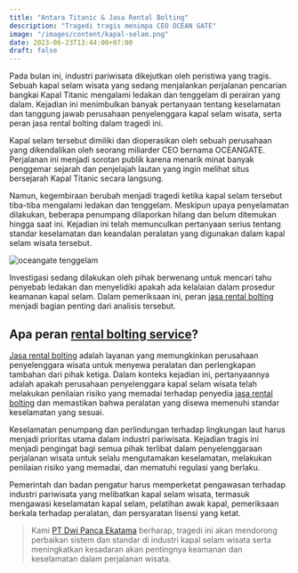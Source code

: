 ```yaml
---
title: "Antara Titanic & Jasa Rental Bolting"
description: "Tragedi tragis menimpa CEO OCEAN GATE"
image: "/images/content/kapal-selam.png"
date: 2023-06-23T13:44:00+07:00
draft: false
---
```



Pada bulan ini, industri pariwisata dikejutkan oleh peristiwa yang tragis. Sebuah kapal selam wisata yang sedang menjalankan perjalanan pencarian bangkai Kapal Titanic mengalami ledakan dan tenggelam di perairan yang dalam. Kejadian ini menimbulkan banyak pertanyaan tentang keselamatan dan tanggung jawab perusahaan penyelenggara kapal selam wisata, serta peran jasa rental bolting dalam tragedi ini.

Kapal selam tersebut dimiliki dan dioperasikan oleh sebuah perusahaan yang dikendalikan oleh seorang miliarder CEO bernama OCEANGATE. Perjalanan ini menjadi sorotan publik karena menarik minat banyak penggemar sejarah dan penjelajah lautan yang ingin melihat situs bersejarah Kapal Titanic secara langsung.

Namun, kegembiraan berubah menjadi tragedi ketika kapal selam tersebut tiba-tiba mengalami ledakan dan tenggelam. Meskipun upaya penyelamatan dilakukan, beberapa penumpang dilaporkan hilang dan belum ditemukan hingga saat ini. Kejadian ini telah memunculkan pertanyaan serius tentang standar keselamatan dan keandalan peralatan yang digunakan dalam kapal selam wisata tersebut.

![oceangate tenggelam](/images/content/kapal-selam.jpg "oceangate tenggelam")

Investigasi sedang dilakukan oleh pihak berwenang untuk mencari tahu penyebab ledakan dan menyelidiki apakah ada kelalaian dalam prosedur keamanan kapal selam. Dalam pemeriksaan ini, peran [jasa rental bolting](https://www.dwipancabolting.id/contact) menjadi bagian penting dari analisis tersebut.

## Apa peran [rental bolting service](https://www.dwipancabolting.id/contact)?

[Jasa rental bolting](https://www.dwipancabolting.id/contact) adalah layanan yang memungkinkan perusahaan penyelenggara wisata untuk menyewa peralatan dan perlengkapan tambahan dari pihak ketiga. Dalam konteks kejadian ini, pertanyaannya adalah apakah perusahaan penyelenggara kapal selam wisata telah melakukan penilaian risiko yang memadai terhadap penyedia [jasa rental bolting](https://www.dwipancabolting.id/contact) dan memastikan bahwa peralatan yang disewa memenuhi standar keselamatan yang sesuai.

Keselamatan penumpang dan perlindungan terhadap lingkungan laut harus menjadi prioritas utama dalam industri pariwisata. Kejadian tragis ini menjadi pengingat bagi semua pihak terlibat dalam penyelenggaraan perjalanan wisata untuk selalu mengutamakan keselamatan, melakukan penilaian risiko yang memadai, dan mematuhi regulasi yang berlaku.

Pemerintah dan badan pengatur harus memperketat pengawasan terhadap industri pariwisata yang melibatkan kapal selam wisata, termasuk mengawasi keselamatan kapal selam, pelatihan awak kapal, pemeriksaan berkala terhadap peralatan, dan persyaratan lisensi yang ketat.

>Kami [PT Dwi Panca Ekatama](https://www.dwipancabolting.id/contact) berharap, tragedi ini akan mendorong perbaikan sistem dan standar di industri kapal selam wisata serta meningkatkan kesadaran akan pentingnya keamanan dan keselamatan dalam perjalanan wisata.
